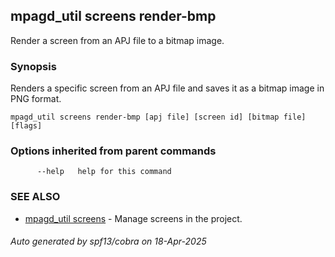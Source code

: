 ## mpagd_util screens render-bmp

Render a screen from an APJ file to a bitmap image.

### Synopsis

Renders a specific screen from an APJ file and saves it as a bitmap image in PNG format.

```
mpagd_util screens render-bmp [apj file] [screen id] [bitmap file] [flags]
```

### Options inherited from parent commands

```
      --help   help for this command
```

### SEE ALSO

* [mpagd_util screens](mpagd_util_screens.md)	 - Manage screens in the project.

###### Auto generated by spf13/cobra on 18-Apr-2025
